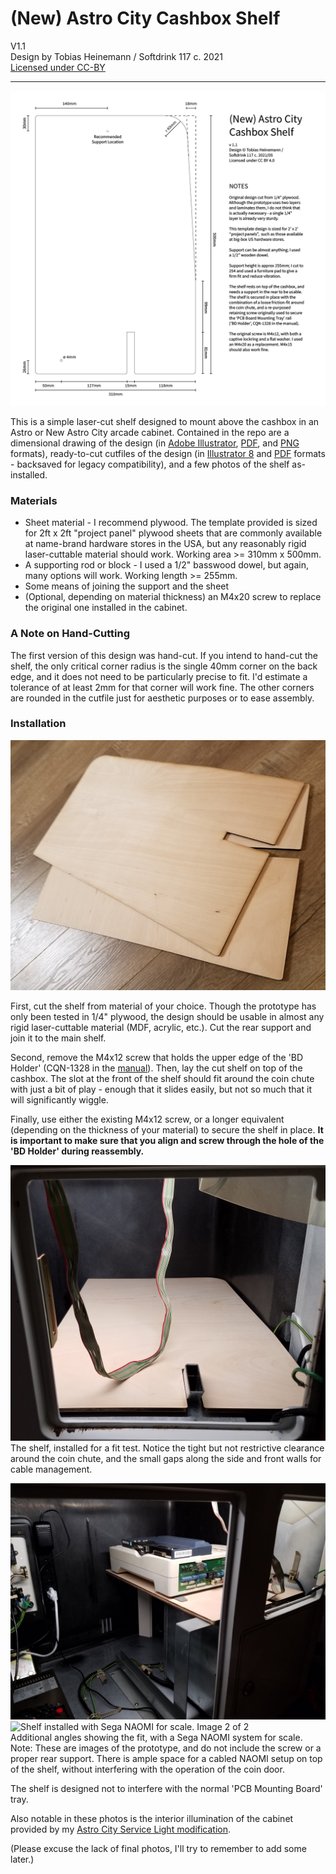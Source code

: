 # (New) Astro City Cashbox Shelf

V1.1   
Design by Tobias Heinemann / Softdrink 117 c. 2021  
[Licensed under CC-BY](./LICENSE)

-----

![Dimensional drawing of the shelf](./dimensional_drawing/AstroCity_Shelf_V1-1_Dimensions.png)

This is a simple laser-cut shelf designed to mount above the cashbox in an Astro or New Astro City arcade cabinet. Contained in the repo are a dimensional drawing of the design (in [Adobe Illustrator](./dimensional_drawing/AstroCity_Shelf_V1-1_Dimensions.ai), [PDF](./dimensional_drawing/AstroCity_Shelf_V1-1_Dimensions_copy.pdf), and [PNG](./dimensional_drawing/AstroCity_Shelf_V1-1_Dimensions.png) formats), ready-to-cut cutfiles of the design (in [Illustrator 8](./cutfile/AstroCity_Shelf_V1-1_CUTFILE.ai) and [PDF](./cutfile/AstroCity_Shelf_V1-1_CUTFILE_copy.pdf) formats - backsaved for legacy compatibility), and a few photos of the shelf as-installed.

### Materials

- Sheet material - I recommend plywood. The template provided is sized for 2ft x 2ft "project panel" plywood sheets that are commonly available at name-brand hardware stores in the USA, but any reasonably rigid laser-cuttable material should work. Working area >= 310mm x 500mm.
- A supporting rod or block - I used a 1/2" basswood dowel, but again, many options will work. Working length >= 255mm.
- Some means of joining the support and the sheet
- (Optional, depending on material thickness) an M4x20 screw to replace the original one installed in the cabinet.

### A Note on Hand-Cutting

The first version of this design was hand-cut. If you intend to hand-cut the shelf, the only critical corner radius is the single 40mm corner on the back edge, and it does not need to be particularly precise to fit. I'd estimate a tolerance of at least 2mm for that corner will work fine. The other corners are rounded in the cutfile just for aesthetic purposes or to ease assembly. 

### Installation

![Cut plywood shelves](./photos/layers.jpg)

First, cut the shelf from material of your choice. Though the prototype has only been tested in 1/4" plywood, the design should be usable in almost any rigid laser-cuttable material (MDF, acrylic, etc.). Cut the rear support and join it to the main shelf.

Second, remove the M4x12 screw that holds the upper edge of the 'BD Holder' (CQN-1328 in the [manual](https://wiki.arcadeotaku.com/w/File:Sega_New_Astro_City_Manual.pdf)). Then, lay the cut shelf on top of the cashbox. The slot at the front of the shelf should fit around the coin chute with just a bit of play - enough that it slides easily, but not so much that it will significantly wiggle.

Finally, use either the existing M4x12 screw, or a longer equivalent (depending on the thickness of your material) to secure the shelf in place. **It is important to make sure that you align and screw through the hole of the 'BD Holder' during reassembly.**

![Fit test image of the installed shelf](./photos/fitTest1.jpg)  
The shelf, installed for a fit test. Notice the tight but not restrictive clearance around the coin chute, and the small gaps along the side and front walls for cable management.

![Shelf installed with Sega NAOMI for scale. Image 1 of 2](./photos/fitTestNaomi1.jpg)  
![Shelf installed with Sega NAOMI for scale. Image 2 of 2](./photos/fitTestNaomi2.jpg)  
Additional angles showing the fit, with a Sega NAOMI system for scale. Note: These are images of the prototype, and do not include the screw or a proper rear support. There is ample space for a cabled NAOMI setup on top of the shelf, without interfering with the operation of the coin door.

The shelf is designed not to interfere with the normal 'PCB Mounting Board' tray.

Also notable in these photos is the interior illumination of the cabinet provided by my [Astro City Service Light modification](https://github.com/Softdrink117/new-astro-city-service-light-brackets).

(Please excuse the lack of final photos, I'll try to remember to add some later.)


